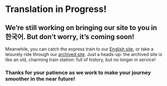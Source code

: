 # Translation in Progress!
## We’re still working on bringing our site to you in 한국어. But don’t worry, it’s coming soon!

Meanwhile, you can catch the express train to our [English site](https://gtfs.org), or take a leisurely ride through our [archived site](https://archive.gtfs.org). Just a heads-up: the archived site is like an old, charming train station: full of history, but no longer in service!

### Thanks for your patience as we work to make your journey smoother in the near future!
